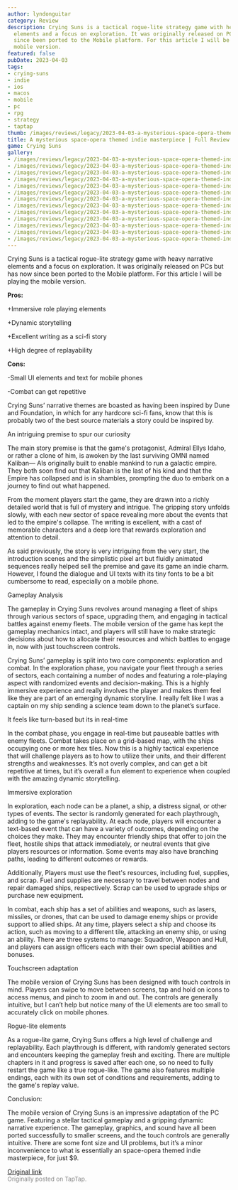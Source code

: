 ```yaml
---
author: lyndonguitar
category: Review
description: Crying Suns is a tactical rogue-lite strategy game with heavy narrative
  elements and a focus on exploration. It was originally released on PCs but has now
  since been ported to the Mobile platform. For this article I will be playing the
  mobile version.
featured: false
pubDate: 2023-04-03
tags:
- crying-suns
- indie
- ios
- macos
- mobile
- pc
- rpg
- strategy
- taptap
thumb: /images/reviews/legacy/2023-04-03-a-mysterious-space-opera-themed-indie-masterpiece--full-review---crying-suns-0.avif
title: A mysterious space-opera themed indie masterpiece | Full Review - Crying Suns
game: Crying Suns
gallery:
- /images/reviews/legacy/2023-04-03-a-mysterious-space-opera-themed-indie-masterpiece--full-review---crying-suns-0.avif
- /images/reviews/legacy/2023-04-03-a-mysterious-space-opera-themed-indie-masterpiece--full-review---crying-suns-1.avif
- /images/reviews/legacy/2023-04-03-a-mysterious-space-opera-themed-indie-masterpiece--full-review---crying-suns-2.avif
- /images/reviews/legacy/2023-04-03-a-mysterious-space-opera-themed-indie-masterpiece--full-review---crying-suns-3.avif
- /images/reviews/legacy/2023-04-03-a-mysterious-space-opera-themed-indie-masterpiece--full-review---crying-suns-4.avif
- /images/reviews/legacy/2023-04-03-a-mysterious-space-opera-themed-indie-masterpiece--full-review---crying-suns-5.avif
- /images/reviews/legacy/2023-04-03-a-mysterious-space-opera-themed-indie-masterpiece--full-review---crying-suns-6.avif
- /images/reviews/legacy/2023-04-03-a-mysterious-space-opera-themed-indie-masterpiece--full-review---crying-suns-7.avif
- /images/reviews/legacy/2023-04-03-a-mysterious-space-opera-themed-indie-masterpiece--full-review---crying-suns-8.avif
- /images/reviews/legacy/2023-04-03-a-mysterious-space-opera-themed-indie-masterpiece--full-review---crying-suns-9.avif
- /images/reviews/legacy/2023-04-03-a-mysterious-space-opera-themed-indie-masterpiece--full-review---crying-suns-10.avif
- /images/reviews/legacy/2023-04-03-a-mysterious-space-opera-themed-indie-masterpiece--full-review---crying-suns-11.avif
- /images/reviews/legacy/2023-04-03-a-mysterious-space-opera-themed-indie-masterpiece--full-review---crying-suns-12.avif
---
```

Crying Suns is a tactical rogue-lite strategy game with heavy narrative elements and a focus on exploration. It was originally released on PCs but has now since been ported to the Mobile platform. For this article I will be playing the mobile version.


**Pros:**


+Immersive role playing elements

+Dynamic storytelling

+Excellent writing as a sci-fi story

+High degree of replayability


**Cons:**


-Small UI elements and text for mobile phones

-Combat can get repetitive

Crying Suns’ narrative themes are boasted as having been inspired by Dune and Foundation, in which for any hardcore sci-fi fans, know that this is probably two of the best source materials a story could be inspired by.

An intriguing premise to spur our curiosity

The main story premise is that the game's protagonist, Admiral Ellys Idaho, or rather a clone of him, is awoken by the last surviving OMNI named Kaliban— AIs originally built to enable mankind to run a galactic empire. They both soon find out that Kaliban is the last of his kind and that the Empire has collapsed and is in shambles, prompting the duo to embark on a journey to find out what happened.

From the moment players start the game, they are drawn into a richly detailed world that is full of mystery and intrigue. The gripping story unfolds slowly, with each new sector of space revealing more about the events that led to the empire's collapse. The writing is excellent, with a cast of memorable characters and a deep lore that rewards exploration and attention to detail.

As said previously, the story is very intriguing from the very start, the introduction scenes and the simplistic pixel art but fluidly animated sequences really helped sell the premise and gave its game an indie charm. However, I found the dialogue and UI texts with its tiny fonts to be a bit cumbersome to read, especially on a mobile phone.

Gameplay Analysis

The gameplay in Crying Suns revolves around managing a fleet of ships through various sectors of space, upgrading them, and engaging in tactical battles against enemy fleets. The mobile version of the game has kept the gameplay mechanics intact, and players will still have to make strategic decisions about how to allocate their resources and which battles to engage in, now with just touchscreen controls.

Crying Suns’ gameplay is split into two core components: exploration and combat. In the exploration phase, you navigate your fleet through a series of sectors, each containing a number of nodes and featuring a role-playing aspect with randomized events and decision-making. This is a highly immersive experience and really involves the player and makes them feel like they are part of an emerging dynamic storyline.  I really felt like I was a captain on my ship sending a science team down to the planet’s surface.

It feels like turn-based but its in real-time

In the combat phase, you engage in real-time but pauseable battles with enemy fleets. Combat takes place on a grid-based map, with the ships occupying one or more hex tiles. Now this is a highly tactical experience that will challenge players as to how to utilize their units, and their different strengths and weaknesses. It’s not overly complex, and can get a bit repetitive at times, but it’s overall a fun element to experience when coupled with the amazing dynamic storytelling.

Immersive exploration

In exploration, each node can be a planet, a ship, a distress signal, or other types of events. The sector is randomly generated for each playthrough, adding to the game's replayability. At each node, players will encounter a text-based event that can have a variety of outcomes, depending on the choices they make. They may encounter friendly ships that offer to join the fleet, hostile ships that attack immediately, or neutral events that give players resources or information. Some events may also have branching paths, leading to different outcomes or rewards.

Additionally, Players must use the fleet's resources, including fuel, supplies, and scrap. Fuel and supplies are necessary to travel between nodes and repair damaged ships, respectively. Scrap can be used to upgrade ships or purchase new equipment.

In combat, each ship has a set of abilities and weapons, such as lasers, missiles, or drones, that can be used to damage enemy ships or provide support to allied ships. At any time, players select a ship and choose its action, such as moving to a different tile, attacking an enemy ship, or using an ability. There are three systems to manage: Squadron, Weapon and Hull, and players can assign officers each with their own special abilities and bonuses.

Touchscreen adaptation

The mobile version of Crying Suns has been designed with touch controls in mind. Players can swipe to move between screens, tap and hold on icons to access menus, and pinch to zoom in and out. The controls are generally intuitive, but I can’t help but notice many of the UI elements are too small to accurately click on mobile phones.

Rogue-lite elements

As a rogue-lite game, Crying Suns offers a high level of challenge and replayability. Each playthrough is different, with randomly generated sectors and encounters keeping the gameplay fresh and exciting. There are multiple chapters in it and progress is saved after each one, so no need to fully restart the game like a true rogue-like. The game also features multiple endings, each with its own set of conditions and requirements, adding to the game's replay value.

Conclusion:

The mobile version of Crying Suns is an impressive adaptation of the PC game. Featuring a stellar tactical gameplay and a gripping dynamic narrative experience. The gameplay, graphics, and sound have all been ported successfully to smaller screens, and the touch controls are generally intuitive. There are some font size and UI problems, but it’s a minor inconvenience to what is essentially an space-opera themed indie masterpiece, for just $9.

[Original link](https://www.taptap.io/post/4987241)<br><span style="font-size: 0.95em; color: #888;">Originally posted on TapTap.</span>